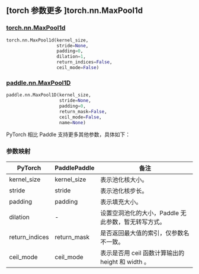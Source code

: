 ## [torch 参数更多 ]torch.nn.MaxPool1d
### [torch.nn.MaxPool1d](https://pytorch.org/docs/stable/generated/torch.nn.MaxPool1d.html?highlight=maxpool1d#torch.nn.MaxPool1d)

```python
torch.nn.MaxPool1d(kernel_size,
                   stride=None,
                   padding=0,
                   dilation=1,
                   return_indices=False,
                   ceil_mode=False)
```

### [paddle.nn.MaxPool1D](https://www.paddlepaddle.org.cn/documentation/docs/zh/develop/api/paddle/nn/MaxPool1D_cn.html#maxpool1d)

```python
paddle.nn.MaxPool1D(kernel_size,
                    stride=None,
                    padding=0,
                    return_mask=False,
                    ceil_mode=False,
                    name=None)
```

PyTorch 相比 Paddle 支持更多其他参数，具体如下：
### 参数映射
| PyTorch       | PaddlePaddle | 备注                                                   |
| ------------- | ------------ | ------------------------------------------------------ |
| kernel_size          | kernel_size            | 表示池化核大小。                           |
| stride          | stride            | 表示池化核步长。                           |
| padding          | padding            | 表示填充大小。                           |
| dilation      | -            | 设置空洞池化的大小，Paddle 无此参数，暂无转写方式。               |
| return_indices | return_mask  | 是否返回最大值的索引，仅参数名不一致。                                  |
| ceil_mode | ceil_mode  | 表示是否用 ceil 函数计算输出的 height 和 width 。                                  |
